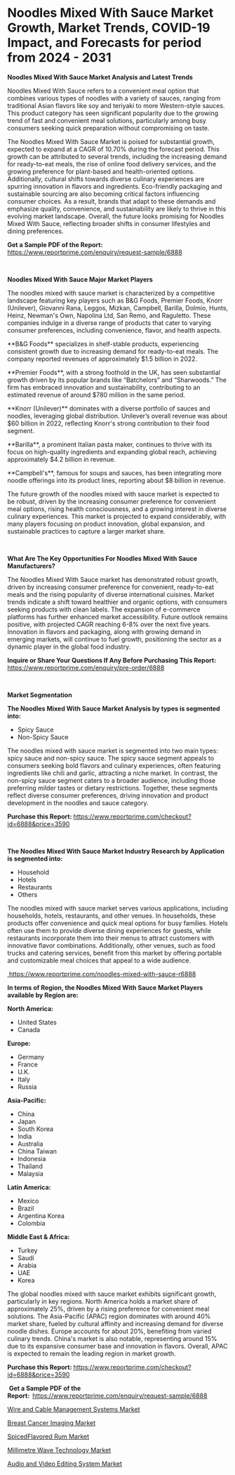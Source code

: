 <p><h1>Noodles Mixed With Sauce Market Growth, Market Trends, COVID-19 Impact, and Forecasts for period from 2024 - 2031</h1></p><p><strong>Noodles Mixed With Sauce Market Analysis and Latest Trends</strong></p>
<p><p>Noodles Mixed With Sauce refers to a convenient meal option that combines various types of noodles with a variety of sauces, ranging from traditional Asian flavors like soy and teriyaki to more Western-style sauces. This product category has seen significant popularity due to the growing trend of fast and convenient meal solutions, particularly among busy consumers seeking quick preparation without compromising on taste.</p><p>The Noodles Mixed With Sauce Market is poised for substantial growth, expected to expand at a CAGR of 10.70% during the forecast period. This growth can be attributed to several trends, including the increasing demand for ready-to-eat meals, the rise of online food delivery services, and the growing preference for plant-based and health-oriented options. Additionally, cultural shifts towards diverse culinary experiences are spurring innovation in flavors and ingredients. Eco-friendly packaging and sustainable sourcing are also becoming critical factors influencing consumer choices. As a result, brands that adapt to these demands and emphasize quality, convenience, and sustainability are likely to thrive in this evolving market landscape. Overall, the future looks promising for Noodles Mixed With Sauce, reflecting broader shifts in consumer lifestyles and dining preferences.</p></p>
<p><strong>Get a Sample PDF of the Report:&nbsp;</strong> <a href="https://www.reportprime.com/enquiry/request-sample/6888?utm_campaign=1133&utm_medium=2&utm_source=Github&utm_content=ia&utm_term=25112024&utm_id=noodles-mixed-with-sauce">https://www.reportprime.com/enquiry/request-sample/6888</a></p>
<p>&nbsp;</p>
<p><strong>Noodles Mixed With Sauce Major Market Players</strong></p>
<p><p>The noodles mixed with sauce market is characterized by a competitive landscape featuring key players such as B&G Foods, Premier Foods, Knorr (Unilever), Giovanni Rana, Leggos, Mizkan, Campbell, Barilla, Dolmio, Hunts, Heinz, Newman's Own, Napolina Ltd, San Remo, and Raguletto. These companies indulge in a diverse range of products that cater to varying consumer preferences, including convenience, flavor, and health aspects.</p><p>**B&G Foods** specializes in shelf-stable products, experiencing consistent growth due to increasing demand for ready-to-eat meals. The company reported revenues of approximately $1.5 billion in 2022. </p><p>**Premier Foods**, with a strong foothold in the UK, has seen substantial growth driven by its popular brands like “Batchelors” and “Sharwoods.” The firm has embraced innovation and sustainability, contributing to an estimated revenue of around $780 million in the same period.</p><p>**Knorr (Unilever)** dominates with a diverse portfolio of sauces and noodles, leveraging global distribution. Unilever’s overall revenue was about $60 billion in 2022, reflecting Knorr's strong contribution to their food segment.</p><p>**Barilla**, a prominent Italian pasta maker, continues to thrive with its focus on high-quality ingredients and expanding global reach, achieving approximately $4.2 billion in revenue.</p><p>**Campbell's**, famous for soups and sauces, has been integrating more noodle offerings into its product lines, reporting about $8 billion in revenue. </p><p>The future growth of the noodles mixed with sauce market is expected to be robust, driven by the increasing consumer preference for convenient meal options, rising health consciousness, and a growing interest in diverse culinary experiences. This market is projected to expand considerably, with many players focusing on product innovation, global expansion, and sustainable practices to capture a larger market share.</p></p>
<p>&nbsp;</p>
<p><strong>What Are The Key Opportunities For Noodles Mixed With Sauce Manufacturers?</strong></p>
<p><p>The Noodles Mixed With Sauce market has demonstrated robust growth, driven by increasing consumer preference for convenient, ready-to-eat meals and the rising popularity of diverse international cuisines. Market trends indicate a shift toward healthier and organic options, with consumers seeking products with clean labels. The expansion of e-commerce platforms has further enhanced market accessibility. Future outlook remains positive, with projected CAGR reaching 6-8% over the next five years. Innovation in flavors and packaging, along with growing demand in emerging markets, will continue to fuel growth, positioning the sector as a dynamic player in the global food industry.</p></p>
<p><strong>Inquire or Share Your Questions If Any Before Purchasing This Report:</strong> <a href="https://www.reportprime.com/enquiry/pre-order/6888?utm_campaign=1133&utm_medium=2&utm_source=Github&utm_content=ia&utm_term=25112024&utm_id=noodles-mixed-with-sauce">https://www.reportprime.com/enquiry/pre-order/6888</a></p>
<p>&nbsp;</p>
<p><strong>Market Segmentation</strong></p>
<p><strong>The Noodles Mixed With Sauce Market Analysis by types is segmented into:</strong></p>
<p><ul><li>Spicy Sauce</li><li>Non-Spicy Sauce</li></ul></p>
<p><p>The noodles mixed with sauce market is segmented into two main types: spicy sauce and non-spicy sauce. The spicy sauce segment appeals to consumers seeking bold flavors and culinary experiences, often featuring ingredients like chili and garlic, attracting a niche market. In contrast, the non-spicy sauce segment caters to a broader audience, including those preferring milder tastes or dietary restrictions. Together, these segments reflect diverse consumer preferences, driving innovation and product development in the noodles and sauce category.</p></p>
<p><strong>Purchase this Report:&nbsp;</strong><a href="https://www.reportprime.com/checkout?id=6888&price=3590&utm_campaign=1133&utm_medium=2&utm_source=Github&utm_content=ia&utm_term=25112024&utm_id=noodles-mixed-with-sauce">https://www.reportprime.com/checkout?id=6888&price=3590</a></p>
<p>&nbsp;</p>
<p><strong>The Noodles Mixed With Sauce Market Industry Research by Application is segmented into:</strong></p>
<p><ul><li>Household</li><li>Hotels</li><li>Restaurants</li><li>Others</li></ul></p>
<p><p>The noodles mixed with sauce market serves various applications, including households, hotels, restaurants, and other venues. In households, these products offer convenience and quick meal options for busy families. Hotels often use them to provide diverse dining experiences for guests, while restaurants incorporate them into their menus to attract customers with innovative flavor combinations. Additionally, other venues, such as food trucks and catering services, benefit from this market by offering portable and customizable meal choices that appeal to a wide audience.</p></p>
<p><a href="https://www.reportprime.com/noodles-mixed-with-sauce-r6888?utm_campaign=1133&utm_medium=2&utm_source=Github&utm_content=ia&utm_term=25112024&utm_id=noodles-mixed-with-sauce">&nbsp;https://www.reportprime.com/noodles-mixed-with-sauce-r6888</a></p>
<p><strong>In terms of Region, the Noodles Mixed With Sauce Market Players available by Region are:</strong></p>
<p>
    <p> <strong> North America: </strong>
        <ul>
            <li>United States</li>
            <li>Canada</li>
        </ul>
        </p> 
    <p> <strong> Europe: </strong>
        <ul>
            <li>Germany</li>
            <li>France</li>
            <li>U.K.</li>
            <li>Italy</li>
            <li>Russia</li>
        </ul>
        </p> 
    <p> <strong> Asia-Pacific: </strong>
        <ul>
            <li>China</li>
            <li>Japan</li>
            <li>South Korea</li>
            <li>India</li>
            <li>Australia</li>
            <li>China Taiwan</li>
            <li>Indonesia</li>
            <li>Thailand</li>
            <li>Malaysia</li>
        </ul>
        </p> 
    <p> <strong> Latin America: </strong>
        <ul>
            <li>Mexico</li>
            <li>Brazil</li>
            <li>Argentina Korea</li>
            <li>Colombia</li>
        </ul>
        </p> 
    <p> <strong> Middle East & Africa: </strong>
        <ul>
            <li>Turkey</li>
            <li>Saudi</li>
            <li>Arabia</li>
            <li>UAE</li>
            <li>Korea</li>
        </ul>
    </p>
    </p>
<p><p>The global noodles mixed with sauce market exhibits significant growth, particularly in key regions. North America holds a market share of approximately 25%, driven by a rising preference for convenient meal solutions. The Asia-Pacific (APAC) region dominates with around 40% market share, fueled by cultural affinity and increasing demand for diverse noodle dishes. Europe accounts for about 20%, benefiting from varied culinary trends. China's market is also notable, representing around 15% due to its expansive consumer base and innovation in flavors. Overall, APAC is expected to remain the leading region in market growth.</p></p>
<p><strong>Purchase this Report: </strong><a href="https://www.reportprime.com/checkout?id=6888&price=3590&utm_campaign=1133&utm_medium=2&utm_source=Github&utm_content=ia&utm_term=25112024&utm_id=noodles-mixed-with-sauce">https://www.reportprime.com/checkout?id=6888&price=3590</a></p>
<p>&nbsp;<strong>Get a Sample PDF of the Report:&nbsp;&nbsp;</strong><a href="https://www.reportprime.com/enquiry/request-sample/6888?utm_campaign=1133&utm_medium=2&utm_source=Github&utm_content=ia&utm_term=25112024&utm_id=noodles-mixed-with-sauce">https://www.reportprime.com/enquiry/request-sample/6888</a></p>
<p><strong></strong></p>
<p><p><a href="https://issuu.com/reportprime-2/docs/wire-and-cable-management-systems-m_34f177d95ff3fe?utm_campaign=1133&utm_medium=2&utm_source=Github&utm_content=ia&utm_term=25112024&utm_id=noodles-mixed-with-sauce">Wire and Cable Management Systems Market</a></p><p><a href="https://www.linkedin.com/pulse/strategic-forecast-breast-cancer-imaging-market-anticipated-delte?utm_campaign=1133&utm_medium=2&utm_source=Github&utm_content=ia&utm_term=25112024&utm_id=noodles-mixed-with-sauce">Breast Cancer Imaging Market</a></p><p><a href="https://github.com/WillieWoodard/Market-Research-Report-List-7/blob/main/spicedflavored-rum-market.md?utm_campaign=1133&utm_medium=2&utm_source=Github&utm_content=ia&utm_term=25112024&utm_id=noodles-mixed-with-sauce">SpicedFlavored Rum Market</a></p><p><a href="https://www.linkedin.com/pulse/millimetre-wave-technology-market-analysis-product-segmentation-d7jhe?utm_campaign=1133&utm_medium=2&utm_source=Github&utm_content=ia&utm_term=25112024&utm_id=noodles-mixed-with-sauce">Millimetre Wave Technology Market</a></p><p><a href="https://issuu.com/reportprime-2/docs/audio-and-video-editing-system-mark_b4aac5458f798d?utm_campaign=1133&utm_medium=2&utm_source=Github&utm_content=ia&utm_term=25112024&utm_id=noodles-mixed-with-sauce">Audio and Video Editing System Market</a></p></p>